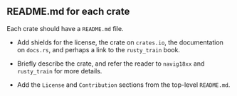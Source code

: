 ## README.md for each crate

Each crate should have a `README.md` file.

- Add shields for the license, the crate on `crates.io`, the documentation on `docs.rs`, and perhaps a link to the `rusty_train` book.

- Briefly describe the crate, and refer the reader to `navig18xx` and `rusty_train` for more details.

- Add the `License` and `Contribution` sections from the top-level `README.md`.
